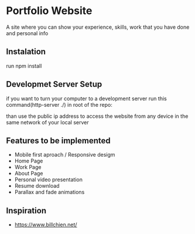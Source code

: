 # Portfolio Website

A site where you can show your experience, skills, work that you have done and personal info

## Instalation

run npm install

## Developmet Server Setup

if you want to turn your computer to a development server run this command(http-server ./) in root of the repo:

than use the public ip address to access the website from any device in the same network of your local server

## Features to be implemented

- Mobile first aproach / Responsive desigm
- Home Page
- Work Page
- About Page
- Personal video presentation
- Resume download
- Parallax and fade animations

## Inspiration

- <https://www.billchien.net/>
